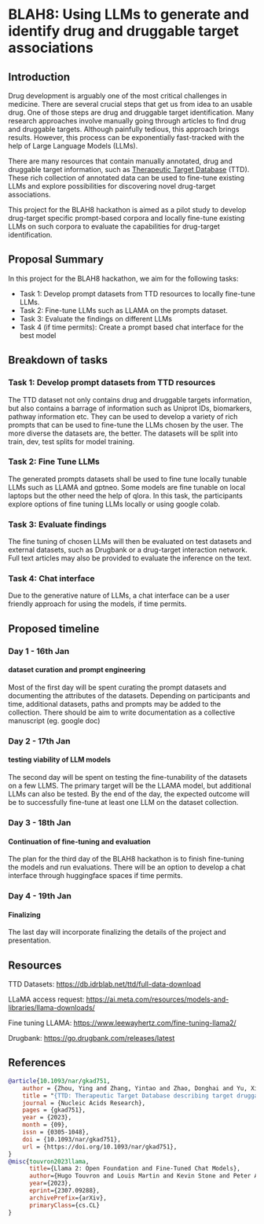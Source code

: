 # BLAH8: Using LLMs to generate and identify drug and druggable target associations

## Introduction
Drug development is arguably one of the most critical challenges in medicine. There are several crucial steps that get us from idea to an usable drug. One of those steps are drug and druggable target identification. Many research approaches involve manually going through articles to find drug and druggable targets. Although painfully tedious, this approach brings results. However, this process can be exponentially fast-tracked with the help of Large Language Models (LLMs). 

There are many resources that contain manually annotated, drug and druggable target information, such as [Therapeutic Target Database](https://db.idrblab.net/ttd/full-data-download) (TTD). These rich collection of annotated data can be used to fine-tune existing LLMs and explore possibilities for discovering novel drug-target associations.

This project for the BLAH8 hackathon is aimed as a pilot study to develop drug-target specific prompt-based corpora and locally fine-tune existing LLMs on such corpora to evaluate the capabilities for drug-target identification. 

## Proposal Summary
In this project for the BLAH8 hackathon, we aim for the following tasks:

* Task 1: Develop prompt datasets from TTD resources to locally fine-tune LLMs.
* Task 2: Fine-tune LLMs such as LLAMA on the prompts dataset.
* Task 3: Evaluate the findings on different LLMs
* Task 4 (if time permits): Create a prompt based chat interface for the best model 

## Breakdown of tasks

### Task 1: Develop prompt datasets from TTD resources
The TTD dataset not only contains drug and druggable targets information, but also contains a barrage of information such as Uniprot IDs, biomarkers, pathway information etc. They can be used to develop a variety of rich prompts that can be used to fine-tune the LLMs chosen by the user. The more diverse the datasets are, the better. The datasets will be split into train, dev, test splits for model training.

### Task 2: Fine Tune LLMs
The generated prompts datasets shall be used to fine tune locally tunable LLMs such as LLAMA and gptneo. Some models are fine tunable on local laptops but the other need the help of qlora. In this task, the participants explore options of fine tuning LLMs locally or using google colab.

### Task 3: Evaluate findings
The fine tuning of chosen LLMs will then be evaluated on test datasets and external datasets, such as Drugbank or a drug-target interaction network. Full text articles may also be provided to evaluate the inference on the text.

### Task 4: Chat interface
Due to the generative nature of LLMs, a chat interface can be a user friendly approach for using the models, if time permits.

## Proposed timeline

### Day 1 - 16th Jan
#### dataset curation and prompt engineering 
Most of the first day will be spent curating the prompt datasets and documenting the attributes of the datasets. Depending on participants and time, additional datasets, paths and prompts may be added to the collection. There should be aim to write documentation as a collective manuscript (eg. google doc)

### Day 2 - 17th Jan
#### testing viability of LLM models
The second day will be spent on testing the fine-tunability of the datasets on a few LLMS. The primary target will be the LLAMA model, but additional LLMs can also be tested. By the end of the day, the expected outcome will be to successfully fine-tune at least one LLM on the dataset collection.

### Day 3 - 18th Jan
#### Continuation of fine-tuning and evaluation
The plan for the third day of the BLAH8 hackathon is to finish fine-tuning the models and run evaluations. There will be an option to develop a chat interface through huggingface spaces if time permits.

### Day 4 - 19th Jan
#### Finalizing
The last day will incorporate finalizing the details of the project and presentation.


## Resources

TTD Datasets: https://db.idrblab.net/ttd/full-data-download

LLaMA access request: https://ai.meta.com/resources/models-and-libraries/llama-downloads/

Fine tuning LLAMA: https://www.leewayhertz.com/fine-tuning-llama2/

Drugbank: https://go.drugbank.com/releases/latest



## References

```bibtex
@article{10.1093/nar/gkad751,
    author = {Zhou, Ying and Zhang, Yintao and Zhao, Donghai and Yu, Xinyuan and Shen, Xinyi and Zhou, Yuan and Wang, Shanshan and Qiu, Yunqing and Chen, Yuzong and Zhu, Feng},
    title = "{TTD: Therapeutic Target Database describing target druggability information}",
    journal = {Nucleic Acids Research},
    pages = {gkad751},
    year = {2023},
    month = {09},
    issn = {0305-1048},
    doi = {10.1093/nar/gkad751},
    url = {https://doi.org/10.1093/nar/gkad751},
}
@misc{touvron2023llama,
      title={Llama 2: Open Foundation and Fine-Tuned Chat Models}, 
      author={Hugo Touvron and Louis Martin and Kevin Stone and Peter Albert and Amjad Almahairi and Yasmine Babaei and Nikolay Bashlykov and Soumya Batra and Prajjwal Bhargava and Shruti Bhosale and Dan Bikel and Lukas Blecher and Cristian Canton Ferrer and Moya Chen and Guillem Cucurull and David Esiobu and Jude Fernandes and Jeremy Fu and Wenyin Fu and Brian Fuller and Cynthia Gao and Vedanuj Goswami and Naman Goyal and Anthony Hartshorn and Saghar Hosseini and Rui Hou and Hakan Inan and Marcin Kardas and Viktor Kerkez and Madian Khabsa and Isabel Kloumann and Artem Korenev and Punit Singh Koura and Marie-Anne Lachaux and Thibaut Lavril and Jenya Lee and Diana Liskovich and Yinghai Lu and Yuning Mao and Xavier Martinet and Todor Mihaylov and Pushkar Mishra and Igor Molybog and Yixin Nie and Andrew Poulton and Jeremy Reizenstein and Rashi Rungta and Kalyan Saladi and Alan Schelten and Ruan Silva and Eric Michael Smith and Ranjan Subramanian and Xiaoqing Ellen Tan and Binh Tang and Ross Taylor and Adina Williams and Jian Xiang Kuan and Puxin Xu and Zheng Yan and Iliyan Zarov and Yuchen Zhang and Angela Fan and Melanie Kambadur and Sharan Narang and Aurelien Rodriguez and Robert Stojnic and Sergey Edunov and Thomas Scialom},
      year={2023},
      eprint={2307.09288},
      archivePrefix={arXiv},
      primaryClass={cs.CL}
}
```
